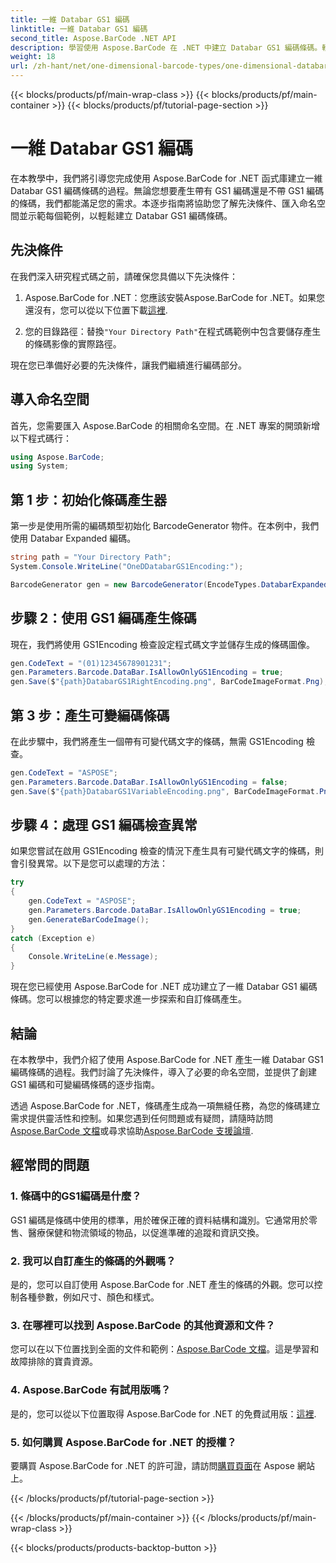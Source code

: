 ```yaml
---
title: 一維 Databar GS1 編碼
linktitle: 一維 Databar GS1 編碼
second_title: Aspose.BarCode .NET API
description: 學習使用 Aspose.BarCode 在 .NET 中建立 Databar GS1 編碼條碼。輕鬆產生條碼。請遵循我們的逐步指南。
weight: 18
url: /zh-hant/net/one-dimensional-barcode-types/one-dimensional-databar-gs1-encoding/
---
```


{{< blocks/products/pf/main-wrap-class >}}
{{< blocks/products/pf/main-container >}}
{{< blocks/products/pf/tutorial-page-section >}}

# 一維 Databar GS1 編碼


在本教學中，我們將引導您完成使用 Aspose.BarCode for .NET 函式庫建立一維 Databar GS1 編碼條碼的過程。無論您想要產生帶有 GS1 編碼還是不帶 GS1 編碼的條碼，我們都能滿足您的需求。本逐步指南將協助您了解先決條件、匯入命名空間並示範每個範例，以輕鬆建立 Databar GS1 編碼條碼。

## 先決條件

在我們深入研究程式碼之前，請確保您具備以下先決條件：

1.  Aspose.BarCode for .NET：您應該安裝Aspose.BarCode for .NET。如果您還沒有，您可以從以下位置下載[這裡](https://releases.aspose.com/barcode/net/).

2. 您的目錄路徑：替換`"Your Directory Path"`在程式碼範例中包含要儲存產生的條碼影像的實際路徑。

現在您已準備好必要的先決條件，讓我們繼續進行編碼部分。

## 導入命名空間

首先，您需要匯入 Aspose.BarCode 的相關命名空間。在 .NET 專案的開頭新增以下程式碼行：

```csharp
using Aspose.BarCode;
using System;
```

## 第 1 步：初始化條碼產生器

第一步是使用所需的編碼類型初始化 BarcodeGenerator 物件。在本例中，我們使用 Databar Expanded 編碼。 

```csharp
string path = "Your Directory Path";
System.Console.WriteLine("OneDDatabarGS1Encoding:");

BarcodeGenerator gen = new BarcodeGenerator(EncodeTypes.DatabarExpanded, "");
```

## 步驟 2：使用 GS1 編碼產生條碼

現在，我們將使用 GS1Encoding 檢查設定程式碼文字並儲存生成的條碼圖像。 

```csharp
gen.CodeText = "(01)12345678901231";
gen.Parameters.Barcode.DataBar.IsAllowOnlyGS1Encoding = true;
gen.Save($"{path}DatabarGS1RightEncoding.png", BarCodeImageFormat.Png);
```

## 第 3 步：產生可變編碼條碼

在此步驟中，我們將產生一個帶有可變代碼文字的條碼，無需 GS1Encoding 檢查。

```csharp
gen.CodeText = "ASPOSE";
gen.Parameters.Barcode.DataBar.IsAllowOnlyGS1Encoding = false;
gen.Save($"{path}DatabarGS1VariableEncoding.png", BarCodeImageFormat.Png);
```

## 步驟 4：處理 GS1 編碼檢查異常

如果您嘗試在啟用 GS1Encoding 檢查的情況下產生具有可變代碼文字的條碼，則會引發異常。以下是您可以處理的方法：

```csharp
try
{
    gen.CodeText = "ASPOSE";
    gen.Parameters.Barcode.DataBar.IsAllowOnlyGS1Encoding = true;
    gen.GenerateBarCodeImage();
}
catch (Exception e)
{
    Console.WriteLine(e.Message);
}
```

現在您已經使用 Aspose.BarCode for .NET 成功建立了一維 Databar GS1 編碼條碼。您可以根據您的特定要求進一步探索和自訂條碼產生。

## 結論

在本教學中，我們介紹了使用 Aspose.BarCode for .NET 產生一維 Databar GS1 編碼條碼的過程。我們討論了先決條件，導入了必要的命名空間，並提供了創建 GS1 編碼和可變編碼條碼的逐步指南。

透過 Aspose.BarCode for .NET，條碼產生成為一項無縫任務，為您的條碼建立需求提供靈活性和控制。如果您遇到任何問題或有疑問，請隨時訪問[Aspose.BarCode 文檔](https://reference.aspose.com/barcode/net/)或尋求協助[Aspose.BarCode 支援論壇](https://forum.aspose.com/c/barcode/13).

## 經常問的問題

### 1. 條碼中的GS1編碼是什麼？
GS1 編碼是條碼中使用的標準，用於確保正確的資料結構和識別。它通常用於零售、醫療保健和物流領域的物品，以促進準確的追蹤和資訊交換。

### 2. 我可以自訂產生的條碼的外觀嗎？
是的，您可以自訂使用 Aspose.BarCode for .NET 產生的條碼的外觀。您可以控制各種參數，例如尺寸、顏色和樣式。

### 3. 在哪裡可以找到 Aspose.BarCode 的其他資源和文件？
您可以在以下位置找到全面的文件和範例：[Aspose.BarCode 文檔](https://reference.aspose.com/barcode/net/)。這是學習和故障排除的寶貴資源。

### 4. Aspose.BarCode 有試用版嗎？
是的，您可以從以下位置取得 Aspose.BarCode for .NET 的免費試用版：[這裡](https://releases.aspose.com/).

### 5. 如何購買 Aspose.BarCode for .NET 的授權？
要購買 Aspose.BarCode for .NET 的許可證，請訪問[購買頁面](https://purchase.aspose.com/buy)在 Aspose 網站上。

{{< /blocks/products/pf/tutorial-page-section >}}

{{< /blocks/products/pf/main-container >}}
{{< /blocks/products/pf/main-wrap-class >}}

{{< blocks/products/products-backtop-button >}}
